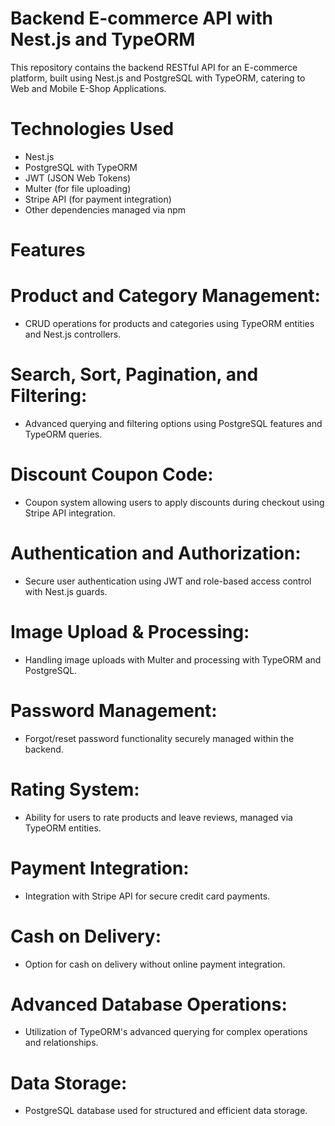 # Backend E-commerce API with Nest.js and TypeORM

This repository contains the backend RESTful API for an E-commerce platform, built using Nest.js and PostgreSQL with TypeORM, catering to Web and Mobile E-Shop Applications.

# Technologies Used

- Nest.js
- PostgreSQL with TypeORM
- JWT (JSON Web Tokens)
- Multer (for file uploading)
- Stripe API (for payment integration)
- Other dependencies managed via npm

# Features

# Product and Category Management:
- CRUD operations for products and categories using TypeORM entities and Nest.js controllers.

# Search, Sort, Pagination, and Filtering:
- Advanced querying and filtering options using PostgreSQL features and TypeORM queries.

 # Discount Coupon Code:
- Coupon system allowing users to apply discounts during checkout using Stripe API integration.

# Authentication and Authorization:
- Secure user authentication using JWT and role-based access control with Nest.js guards.

# Image Upload & Processing:
- Handling image uploads with Multer and processing with TypeORM and PostgreSQL.

# Password Management:
- Forgot/reset password functionality securely managed within the backend.


# Rating System:
- Ability for users to rate products and leave reviews, managed via TypeORM entities.

# Payment Integration:
- Integration with Stripe API for secure credit card payments.

# Cash on Delivery:
- Option for cash on delivery without online payment integration.

# Advanced Database Operations:
- Utilization of TypeORM's advanced querying for complex operations and relationships.

# Data Storage:
- PostgreSQL database used for structured and efficient data storage.
